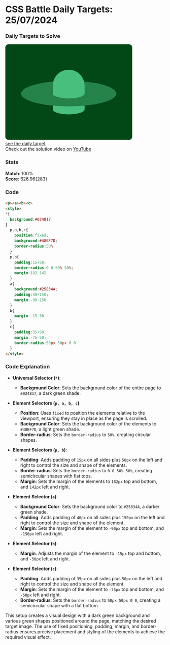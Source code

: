 # CSS Battle Daily Targets: 25/07/2024

### Daily Targets to Solve

![picture of daily target](./images/25.png)  
[see the daily target](https://cssbattle.dev/play/upqEEg4l0MN1kzjv5TsL)  
Check out the solution video on [YouTube](https://www.youtube.com/watch?v=z8gg6c6_XmA)

### Stats

**Match**: 100%  
**Score**: 626.96{283}

### Code

```html
<p><a><b><c>
<style>
*{
  background:#024817
}
  p,a,b,c{
    position:fixed;
    background:#48BF7D;
    border-radius:50%
  }
  p,b{
    padding:15+50;
    border-radius:0 0 50% 50%;
    margin:182 142
  }
  a{
    background:#25834A;
    padding:40+150;
    margin:-90-150
  }
  b{
    margin:-15-50
  }
  c{
    padding:35+50;
    margin:-75-50;
    border-radius:50px 50px 0 0
  }
</style>
```

### Code Explanation

- **Universal Selector (`*`)**:
  - **Background Color**: Sets the background color of the entire page to `#024817`, a dark green shade.

- **Element Selectors (`p, a, b, c`)**:
  - **Position**: Uses `fixed` to position the elements relative to the viewport, ensuring they stay in place as the page is scrolled.
  - **Background Color**: Sets the background color of the elements to `#48BF7D`, a light green shade.
  - **Border-radius**: Sets the `border-radius` to `50%`, creating circular shapes.

- **Element Selectors (`p, b`)**:
  - **Padding**: Adds padding of `15px` on all sides plus `50px` on the left and right to control the size and shape of the elements.
  - **Border-radius**: Sets the `border-radius` to `0 0 50% 50%`, creating semicircular shapes with flat tops.
  - **Margin**: Sets the margin of the elements to `182px` top and bottom, and `142px` left and right.

- **Element Selector (`a`)**:
  - **Background Color**: Sets the background color to `#25834A`, a darker green shade.
  - **Padding**: Adds padding of `40px` on all sides plus `150px` on the left and right to control the size and shape of the element.
  - **Margin**: Sets the margin of the element to `-90px` top and bottom, and `-150px` left and right.

- **Element Selector (`b`)**:
  - **Margin**: Adjusts the margin of the element to `-15px` top and bottom, and `-50px` left and right.

- **Element Selector (`c`)**:
  - **Padding**: Adds padding of `35px` on all sides plus `50px` on the left and right to control the size and shape of the element.
  - **Margin**: Sets the margin of the element to `-75px` top and bottom, and `-50px` left and right.
  - **Border-radius**: Sets the `border-radius` to `50px 50px 0 0`, creating a semicircular shape with a flat bottom.

This setup creates a visual design with a dark green background and various green shapes positioned around the page, matching the desired target image. The use of fixed positioning, padding, margin, and border-radius ensures precise placement and styling of the elements to achieve the required visual effect.